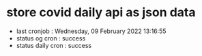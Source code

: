 # store covid daily api as json data

- last cronjob : Wednesday, 09 February 2022 13:16:55
- status og cron : success
- status daily cron : success
      
      